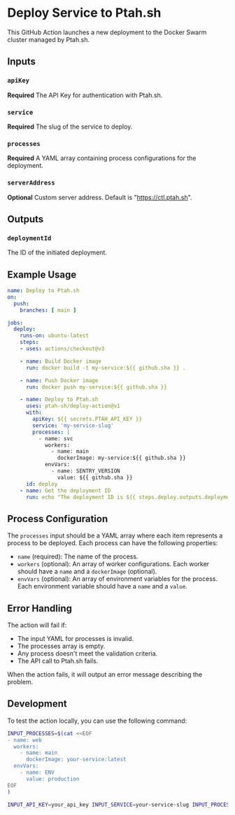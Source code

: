 # Deploy Service to Ptah.sh

This GitHub Action launches a new deployment to the Docker Swarm cluster managed by Ptah.sh.

## Inputs

### `apiKey`

**Required** The API Key for authentication with Ptah.sh.

### `service`

**Required** The slug of the service to deploy.

### `processes`

**Required** A YAML array containing process configurations for the deployment.

### `serverAddress`

**Optional** Custom server address. Default is "https://ctl.ptah.sh".

## Outputs

### `deploymentId`

The ID of the initiated deployment.

## Example Usage

```yaml
name: Deploy to Ptah.sh
on:
  push:
    branches: [ main ]

jobs:
  deploy:
    runs-on: ubuntu-latest
    steps:
    - uses: actions/checkout@v3

    - name: Build Docker image
      run: docker build -t my-service:${{ github.sha }} .

    - name: Push Docker image
      run: docker push my-service:${{ github.sha }}

    - name: Deploy to Ptah.sh
      uses: ptah-sh/deploy-action@v1
      with:
        apiKey: ${{ secrets.PTAH_API_KEY }}
        service: 'my-service-slug'
        processes: |
          - name: svc
            workers:
              - name: main
                dockerImage: my-service:${{ github.sha }}
            envVars:
              - name: SENTRY_VERSION
                value: ${{ github.sha }}
      id: deploy
    - name: Get the deployment ID
      run: echo "The deployment ID is ${{ steps.deploy.outputs.deploymentId }}"
```

## Process Configuration

The `processes` input should be a YAML array where each item represents a process to be deployed. Each process can have the following properties:

- `name` (required): The name of the process.
- `workers` (optional): An array of worker configurations. Each worker should have a `name` and a `dockerImage` (optional).
- `envVars` (optional): An array of environment variables for the process. Each environment variable should have a `name` and a `value`.

## Error Handling

The action will fail if:

- The input YAML for processes is invalid.
- The processes array is empty.
- Any process doesn't meet the validation criteria.
- The API call to Ptah.sh fails.

When the action fails, it will output an error message describing the problem.

## Development

To test the action locally, you can use the following command:

```bash
INPUT_PROCESSES=$(cat <<EOF
- name: web
  workers:
    - name: main
      dockerImage: your-service:latest
  envVars:
    - name: ENV
      value: production
EOF
)

INPUT_API_KEY=your_api_key INPUT_SERVICE=your-service-slug INPUT_PROCESSES="$INPUT_PROCESSES" INPUT_SERVER_ADDRESS=https://custom.ptah.sh node index.js
```